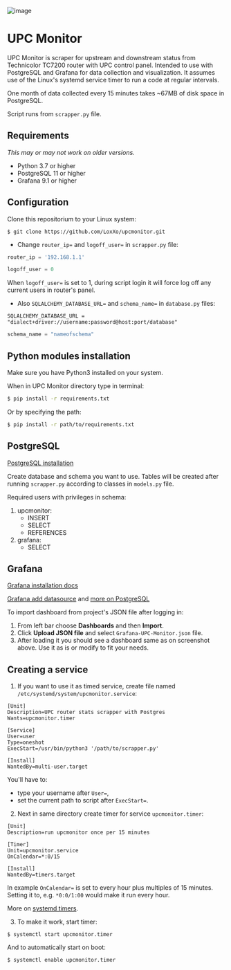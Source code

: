 ![image](https://i.imgur.com/bcvzkwa.jpg)
# UPC Monitor

UPC Monitor is scraper for upstream and downstream status from Technicolor TC7200 router with UPC control panel. Intended to use with PostgreSQL and Grafana for data collection and visualization. It assumes use of the Linux's systemd service timer to run a code at regular intervals.

One month of data collected every 15 minutes takes ~67MB of disk space in PostgreSQL.

Script runs from `scrapper.py` file.

## Requirements
*This may or may not work on older versions.*

* Python 3.7 or higher
* PostgreSQL 11 or higher
* Grafana 9.1 or higher

## Configuration

Clone this repositorium to your Linux system:
```
$ git clone https://github.com/LoxXo/upcmonitor.git
```

* Change `router_ip=` and `logoff_user=` in `scrapper.py` file:
```py
router_ip = '192.168.1.1'
```
```py
logoff_user = 0
```
When `logoff_user=` is set to 1, during script login it will force log off any current users in router's panel.

* Also `SQLALCHEMY_DATABASE_URL=` and `schema_name=` in `database.py` files: 

```
SQLALCHEMY_DATABASE_URL = "dialect+driver://username:password@host:port/database"
```
```py
schema_name = "nameofschema"
```

## Python modules installation
Make sure you have Python3 installed on your system.

When in UPC Monitor directory type in terminal:
```bash
$ pip install -r requirements.txt
```
Or by specifying the path:
```bash
$ pip install -r path/to/requirements.txt
```

## PostgreSQL

[PostgreSQL installation](https://www.postgresql.org/download/)

Create database and schema you want to use. Tables will be created after running `scrapper.py` according to classes in `models.py` file.

Required users with privileges in schema:

1. upcmonitor:
   * INSERT
   * SELECT
   * REFERENCES
2. grafana:
   * SELECT


## Grafana

[Grafana installation docs](https://grafana.com/docs/grafana/latest/setup-grafana/installation/)

[Grafana add datasource](https://grafana.com/docs/grafana/latest/datasources/add-a-data-source/) and [more on PostgreSQL](https://grafana.com/docs/grafana/latest/datasources/postgres/)

To import dashboard from project's JSON file after logging in:

1. From left bar choose **Dashboards** and then **Import**.
2. Click **Upload JSON file** and select `Grafana-UPC-Monitor.json` file.
3. After loading it you should see a dashboard same as on screenshot above. Use it as is or modify to fit your needs.



## Creating a service
1. If you want to use it as timed service, create file named `/etc/systemd/system/upcmonitor.service`:
```
[Unit]
Description=UPC router stats scrapper with Postgres
Wants=upcmonitor.timer

[Service]
User=user
Type=oneshot
ExecStart=/usr/bin/python3 '/path/to/scrapper.py'

[Install]
WantedBy=multi-user.target
```
You'll have to:
* type your username after `User=`,
* set the current path to script after `ExecStart=`.

2. Next in same directory create timer for service `upcmonitor.timer`:
```
[Unit]
Description=run upcmonitor once per 15 minutes

[Timer]
Unit=upcmonitor.service
OnCalendar=*:0/15

[Install]
WantedBy=timers.target
```
In example `OnCalendar=` is set to every hour plus multiples of 15 minutes. Setting it to, e.g. `*0:0/1:00` would make it run every hour.

More on [systemd timers](https://wiki.archlinux.org/title/systemd/Timers).


3. To make it work, start timer:
```
$ systemctl start upcmonitor.timer
```
And to automatically start on boot:
```
$ systemctl enable upcmonitor.timer
```

